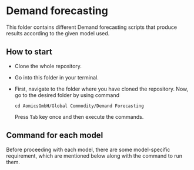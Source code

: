 # Demand forecasting

This folder contains different Demand forecasting scripts that produce results according to the given model used.

## How to start
- Clone the whole repository.
- Go into this folder in your terminal.
- First, navigate to the folder where you have cloned the repository. Now,  go to the desired folder by using command
  
  ```cd AomicsGmbH/Global Commodity/Demand Forecasting```

  Press ```Tab``` key once and then execute the commands.


## Command for each model

Before proceeding with each model, there are some model-specific requirement, which are mentioned below along with the command to run them.

